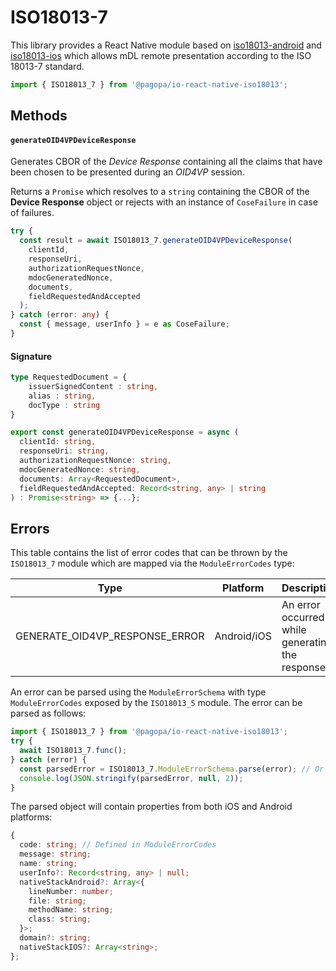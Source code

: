 # ISO18013-7

This library provides a React Native module based on [iso18013-android](https://github.com/pagopa/iso18013-android) and [iso18013-ios](https://github.com/pagopa/iso18013-ios) which allows mDL remote presentation according to the ISO 18013-7 standard.

```typescript
import { ISO18013_7 } from '@pagopa/io-react-native-iso18013';
```

## Methods

#### `generateOID4VPDeviceResponse`

Generates CBOR of the _Device Response_ containing all the claims that have been chosen to be presented during an _OID4VP_ session.

Returns a `Promise` which resolves to a `string` containing the CBOR of the **Device Response** object or rejects with an instance of `CoseFailure` in case of failures.

```typescript
try {
  const result = await ISO18013_7.generateOID4VPDeviceResponse(
    clientId,
    responseUri,
    authorizationRequestNonce,
    mdocGeneratedNonce,
    documents,
    fieldRequestedAndAccepted
  );
} catch (error: any) {
  const { message, userInfo } = e as CoseFailure;
}
```

#### Signature

```typescript
type RequestedDocument = {
    issuerSignedContent : string,
    alias : string,
    docType : string
}

export const generateOID4VPDeviceResponse = async (
  clientId: string,
  responseUri: string,
  authorizationRequestNonce: string,
  mdocGeneratedNonce: string,
  documents: Array<RequestedDocument>,
  fieldRequestedAndAccepted: Record<string, any> | string
) : Promise<string> => {...};
```

## Errors

This table contains the list of error codes that can be thrown by the `ISO18013_7` module which are mapped via the `ModuleErrorCodes` type:

| Type                           | Platform    | Description                                     |
| ------------------------------ | ----------- | ----------------------------------------------- |
| GENERATE_OID4VP_RESPONSE_ERROR | Android/iOS | An error occurred while generating the response |

An error can be parsed using the `ModuleErrorSchema` with type `ModuleErrorCodes` exposed by the `ISO18013_5` module. The error can be parsed as follows:

```typescript
import { ISO18013_7 } from '@pagopa/io-react-native-iso18013';
try {
  await ISO18013_7.func();
} catch (error) {
  const parsedError = ISO18013_7.ModuleErrorSchema.parse(error); // Or ModuleErrorSchema.safeParse(error) for safe parsing
  console.log(JSON.stringify(parsedError, null, 2));
}
```

The parsed object will contain properties from both iOS and Android platforms:

```typescript
{
  code: string; // Defined in ModuleErrorCodes
  message: string;
  name: string;
  userInfo?: Record<string, any> | null;
  nativeStackAndroid?: Array<{
    lineNumber: number;
    file: string;
    methodName: string;
    class: string;
  }>;
  domain?: string;
  nativeStackIOS?: Array<string>;
};
```
